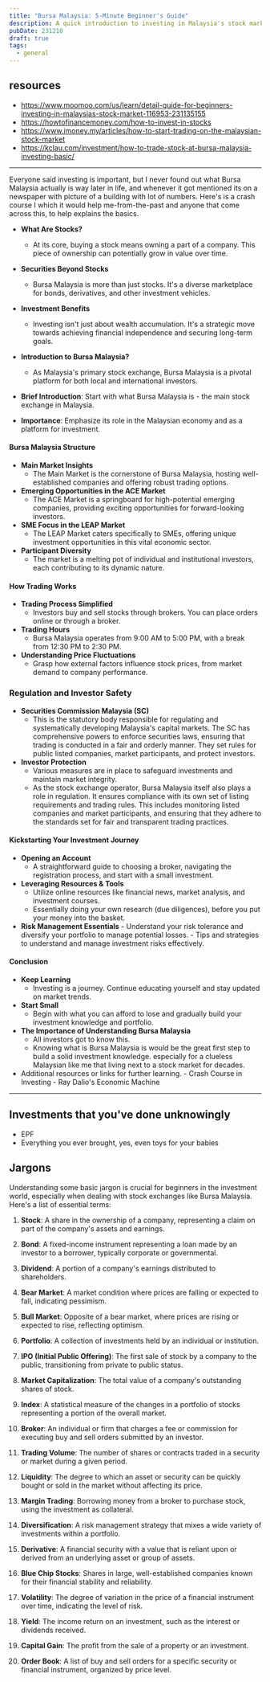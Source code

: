 ```yaml
---
title: "Bursa Malaysia: 5-Minute Beginner's Guide"
description: A quick introduction to investing in Malaysia's stock market.
pubDate: 231210
draft: true
tags:
  - general
---
```

## resources
- https://www.moomoo.com/us/learn/detail-guide-for-beginners-investing-in-malaysias-stock-market-116953-231135155
- https://howtofinancemoney.com/how-to-invest-in-stocks
- https://www.imoney.my/articles/how-to-start-trading-on-the-malaysian-stock-market
- https://kclau.com/investment/how-to-trade-stock-at-bursa-malaysia-investing-basic/

---

Everyone said investing is important, but I never found out what Bursa Malaysia actually is way later in life, and whenever it got mentioned its on a newspaper with picture of a building with lot of numbers. Here's is a crash course I which it would help me-from-the-past and anyone that come across this, to help explains the basics.

- **What Are Stocks?**
    - At its core, buying a stock means owning a part of a company. This piece of ownership can potentially grow in value over time.
- **Securities Beyond Stocks**
    - Bursa Malaysia is more than just stocks. It's a diverse marketplace for bonds, derivatives, and other investment vehicles.
- **Investment Benefits**  
    - Investing isn't just about wealth accumulation. It's a strategic move towards achieving financial independence and securing long-term goals.
- **Introduction to Bursa Malaysia?**
    - As Malaysia's primary stock exchange, Bursa Malaysia is a pivotal platform for both local and international investors.

- **Brief Introduction**: Start with what Bursa Malaysia is - the main stock exchange in Malaysia.
- **Importance**: Emphasize its role in the Malaysian economy and as a platform for investment.
#### **Bursa Malaysia Structure**
- **Main Market Insights**
    - The Main Market is the cornerstone of Bursa Malaysia, hosting well-established companies and offering robust trading options.
- **Emerging Opportunities in the ACE Market**
    - The ACE Market is a springboard for high-potential emerging companies, providing exciting opportunities for forward-looking investors.
- **SME Focus in the LEAP Market**
    - The LEAP Market caters specifically to SMEs, offering unique investment opportunities in this vital economic sector.
- **Participant Diversity**
    - The market is a melting pot of individual and institutional investors, each contributing to its dynamic nature.
#### **How Trading Works**
- **Trading Process Simplified**
    - Investors buy and sell stocks through brokers. You can place orders online or through a broker.
- **Trading Hours**
    - Bursa Malaysia operates from 9:00 AM to 5:00 PM, with a break from 12:30 PM to 2:30 PM.
- **Understanding Price Fluctuations**
    - Grasp how external factors influence stock prices, from market demand to company performance.
### Regulation and Investor Safety
- **Securities Commission Malaysia (SC)**
    - This is the statutory body responsible for regulating and systematically developing Malaysia's capital markets. The SC has comprehensive powers to enforce securities laws, ensuring that trading is conducted in a fair and orderly manner. They set rules for public listed companies, market participants, and protect investors.
- **Investor Protection**
    - Various measures are in place to safeguard investments and maintain market integrity.
    - As the stock exchange operator, Bursa Malaysia itself also plays a role in regulation. It ensures compliance with its own set of listing requirements and trading rules. This includes monitoring listed companies and market participants, and ensuring that they adhere to the standards set for fair and transparent trading practices.
#### **Kickstarting Your Investment Journey**
- **Opening an Account**
    - A straightforward guide to choosing a broker, navigating the registration process, and start with a small investment.
- **Leveraging Resources & Tools**
    - Utilize online resources like financial news, market analysis, and investment courses.
    - Essentially doing your own research (due diligences), before you put your money into the basket.
- **Risk Management Essentials**
	    - Understand your risk tolerance and diversify your portfolio to manage potential losses.
	    - Tips and strategies to understand and manage investment risks effectively.
#### **Conclusion**
- **Keep Learning**
    - Investing is a journey. Continue educating yourself and stay updated on market trends.
- **Start Small**
    - Begin with what you can afford to lose and gradually build your investment knowledge and portfolio.
- **The Importance of Understanding Bursa Malaysia**
	- All investors got to know this.
	- Knowing what is Bursa Malaysia is would be the great first step to build a solid investment knowledge. especially for a clueless Malaysian like me that living next to a stock market for decades.
- Additional resources or links for further learning.
	    - Crash Course in Investing
	    - Ray Dalio's Economic Machine
---

## Investments that you've done unknowingly
- EPF
- Everything you ever brought, yes, even toys for your babies

## Jargons
Understanding some basic jargon is crucial for beginners in the investment world, especially when dealing with stock exchanges like Bursa Malaysia. Here's a list of essential terms:

1. **Stock**: A share in the ownership of a company, representing a claim on part of the company's assets and earnings.
    
2. **Bond**: A fixed-income instrument representing a loan made by an investor to a borrower, typically corporate or governmental.
    
3. **Dividend**: A portion of a company's earnings distributed to shareholders.
    
4. **Bear Market**: A market condition where prices are falling or expected to fall, indicating pessimism.
    
5. **Bull Market**: Opposite of a bear market, where prices are rising or expected to rise, reflecting optimism.
    
6. **Portfolio**: A collection of investments held by an individual or institution.
    
7. **IPO (Initial Public Offering)**: The first sale of stock by a company to the public, transitioning from private to public status.
    
8. **Market Capitalization**: The total value of a company's outstanding shares of stock.
    
9. **Index**: A statistical measure of the changes in a portfolio of stocks representing a portion of the overall market.
    
10. **Broker**: An individual or firm that charges a fee or commission for executing buy and sell orders submitted by an investor.
    
11. **Trading Volume**: The number of shares or contracts traded in a security or market during a given period.
    
12. **Liquidity**: The degree to which an asset or security can be quickly bought or sold in the market without affecting its price.
    
13. **Margin Trading**: Borrowing money from a broker to purchase stock, using the investment as collateral.
    
14. **Diversification**: A risk management strategy that mixes a wide variety of investments within a portfolio.
    
15. **Derivative**: A financial security with a value that is reliant upon or derived from an underlying asset or group of assets.
    
16. **Blue Chip Stocks**: Shares in large, well-established companies known for their financial stability and reliability.
    
17. **Volatility**: The degree of variation in the price of a financial instrument over time, indicating the level of risk.
    
18. **Yield**: The income return on an investment, such as the interest or dividends received.
    
19. **Capital Gain**: The profit from the sale of a property or an investment.
    
20. **Order Book**: A list of buy and sell orders for a specific security or financial instrument, organized by price level.